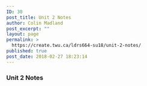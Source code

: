```yaml
---
ID: 30
post_title: Unit 2 Notes
author: Colin Madland
post_excerpt: ""
layout: page
permalink: >
  https://create.twu.ca/ldrs664-su18/unit-2-notes/
published: true
post_date: 2018-02-27 18:23:14
---
```

### Unit 2 Notes